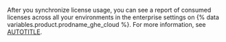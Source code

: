 After you synchronize license usage, you can see a report of consumed licenses across all your environments in the enterprise settings on {% data variables.product.prodname_ghe_cloud %}. For more information, see [AUTOTITLE](/enterprise-cloud@latest/billing/managing-your-license-for-github-enterprise/viewing-license-usage-for-github-enterprise).
